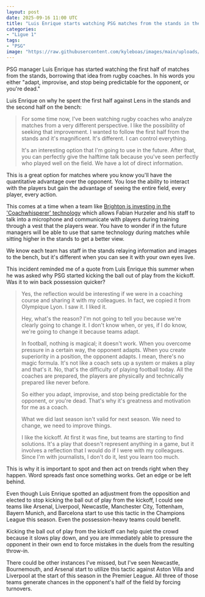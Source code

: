 ```yaml
---
layout: post
date: 2025-09-16 11:00 UTC
title: "Luis Enrique starts watching PSG matches from the stands in the first half"
categories:
- "Ligue 1"
tags:
- "PSG"
image: "https://raw.githubusercontent.com/kyleboas/images/main/uploads/2025/09/15/Image-15Sep2025_16:10:13.png"
---
```


PSG manager Luis Enrique has started watching the first half of matches from the stands, borrowing that idea from rugby  coaches. In his words you either "adapt, improvise, and stop being predictable for the opponent, or you're dead."

<!---more--->

Luis Enrique on why he spent the first half against Lens in the stands and the second half on the bench:

> For some time now, I've been watching rugby coaches who analyze matches from a very different perspective. I like the possibility of seeking that improvement. I wanted to follow the first half from the stands and it's magnificent. It's different. I can control everything.
> 
> It's an interesting option that I'm going to use in the future. After that, you can perfectly give the halftime talk because you've seen perfectly who played well on the field. We have a lot of direct information.

This is a great option for matches where you know you'll have the quantitative advantage over the opponent. You lose the ability to interact with the players but gain the advantage of seeing the entire field, every player, every action.

This comes at a time when a team like [Brighton is investing in the 'Coachwhisperer' technology](https://www.dailymail.co.uk/sport/football/article-15032235/Brighton-debut-brand-new-software-training-sessions-tech-backed-former-PSG-star.html) which allows Fabian Hurzeler and his staff to talk into a microphone and communicate with players during training through a vest that the players wear. You have to wonder if in the future managers will be able to use that same technology during matches while sitting higher in the stands to get a better view.

We know each team has staff in the stands relaying information and images to the bench, but it's different when you can see it with your own eyes live.

This incident reminded me of a quote from Luis Enrique this summer when he was asked why PSG started kicking the ball out of play from the kickoff. Was it to win back possession quicker?

> Yes, the reflection would be interesting if we were in a coaching course and sharing it with my colleagues. In fact, we copied it from Olympique Lyon. I saw it. I liked it. 
> 
> Hey, what's the reason? I'm not going to tell you because we're clearly going to change it. I don't know when, or yes, if I do know, we're going to change it because teams adapt.
> 
> In football, nothing is magical; it doesn't work. When you overcome pressure in a certain way, the opponent adapts. When you create superiority in a position, the opponent adapts. I mean, there's no magic formula. It's not like a coach sets up a system or makes a play and that's it. No, that's the difficulty of playing football today. All the coaches are prepared, the players are physically and technically prepared like never before.
> 
> So either you adapt, improvise, and stop being predictable for the opponent, or you're dead. That's why it's greatness and motivation for me as a coach.
> 
> What we did last season isn't valid for next season. We need to change, we need to improve things.
> 
> I like the kickoff. At first it was fine, but teams are starting to find solutions. It's a play that doesn't represent anything in a game, but it involves a reflection that I would do if I were with my colleagues. Since I'm with journalists, I don't do it, lest you learn too much.

This is why it is important to spot and then act on trends right when they happen. Word spreads fast once something works. Get an edge or be left behind. 

Even though Luis Enrique spotted an adjustment from the opposition and elected to stop kicking the ball out of play from the kickoff, I could see teams like Arsenal, Liverpool, Newcastle, Manchester City, Tottenham, Bayern Munich, and Barcelona start to use this tactic in the Champions League this season. Even the possession-heavy teams could benefit.

Kicking the ball out of play from the kickoff can help quiet the crowd because it slows play down, and you are immediately able to pressure the opponent in their own end to force mistakes in the duels from the resulting throw-in.

There could be other instances I've missed, but I've seen Newcastle, Bournemouth, and Arsenal start to utilize this tactic against Aston Villa and Liverpool at the start of this season in the Premier League. All three of those teams generate chances in the opponent's half of the field by forcing turnovers.
